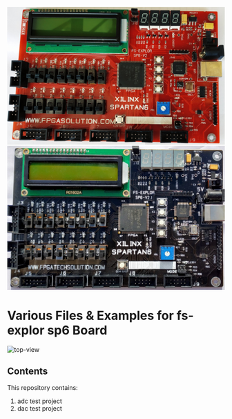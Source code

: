 
![alt text](https://github.com/fpgatechsolution/FS-EXPLOR-SP6-V2/blob/master/img/img1.jpg)
![alt text](https://github.com/fpgatechsolution/FS-EXPLOR-SP6-V2/blob/master/img/img3.jpg)
	  

# Various Files & Examples for fs-explor sp6 Board

![top-view](http://fpgatechsolution.com/wp-content/uploads/2018/07/IMG_20180905_0832582.jpg)

## Contents

This repository contains:

 1. adc test project
 2. dac test project


